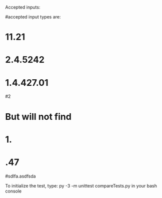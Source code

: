 Accepted inputs:


#accepted input types are:
# 11.21
# 2.4.5242
# 1.4.427.01
#2
# But will not find

# 1.
# .47
#sdlfa.asdfsda

To initialize the test, type: py -3 -m unittest compareTests.py in your bash console

